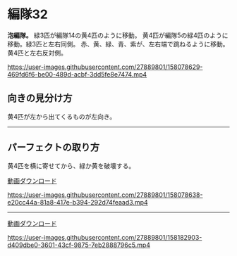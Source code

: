 # 編隊32  
**泡編隊。**
緑3匹が編隊14の黄4匹のように移動。
黄4匹が編隊5の緑4匹のように移動。緑3匹と左右同側。
赤、黄、緑、青、紫が、左右端で跳ねるように移動。黄4匹と左右反対側。

https://user-images.githubusercontent.com/27889801/158078629-469fd6f6-be00-489d-acbf-3dd5fe8e7474.mp4


## 向きの見分け方   
黄4匹が左から出てくるものが左向き。
___  
## パーフェクトの取り方  
黄4匹を横に寄せてから、緑か黄を破壊する。
  
[動画ダウンロード](media/H264/form32per.mp4?raw=true)

https://user-images.githubusercontent.com/27889801/158078638-e20cc44a-81a8-417e-b394-292d74feaad3.mp4

___
[動画ダウンロード](media/H264/form32perY.mp4?raw=true)

https://user-images.githubusercontent.com/27889801/158182903-d409dbe0-3601-43cf-9875-7eb2888796c5.mp4
